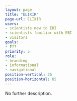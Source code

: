 ```yaml
---
layout: page
title: "ELIXIR"
page-url: ELIXIR
users:
- scientists new to EBI
- scientists familiar with EBI
- visitors
goals:
- ???
priority: 5
role:
- branding
- informational
- navigational
position-vertical: 35
position-horizontal: 85
---
```


No further description.
